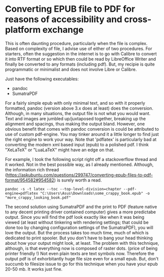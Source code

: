 # Converting EPUB file to PDF for reasons of accessibility and cross-platform exchange

This is often daunting procedure, particularly when the file is complex. Based on complexity of file, I advise use of either of two procedures. For starters, often the suggestion in the internet is to go with Calibre to convert it into RTF format or so which then could be read by LibreOffice Writer and finally be converted to any formats (including pdf). But, my recipie is quite programmatic or minimalist and does not involve Libre or Calibre.

Just have the following executables:

- pandoc
- SumatraPDF

For a fairly simple epub with only minimal text, and so with it properly formatted, pandoc (version above 3.x does at least) does the conversion. Although, in many situations, the output file is not what you would want. Text and images are jumbled up/juxtaposed together, breaking up the alignment and spacings, thus making the output bland. However, one obvious benefit that comes with pandoc conversion is could be attributed to use of custom pdf-engine. You may tinker around it a little longer to find just the right engine to work your way. Note that 'pdflatex' is particularly bad at converting the modern xml based input (epub) to a polished pdf. I think "XeLaTeX" or "LuaLaTeX" might have an edge on that.

For example, I took the following script right off a stackoverflow thread and it worked. Not in the best possible way, as I already mentioned. Although, the information rich thread (https://askubuntu.com/questions/299747/converting-epub-files-to-pdf-format/954582#954582) is surely worth a read.

```
pandoc -s -t latex --toc --top-level-division=chapter --pdf-engine=pdflatex "C:\Users\Asus\Downloads\some_crappy_book.epub" -o "more_crappy_looking_book.pdf"
```

The second solution using SumatraPDF and the print to PDF (feature native to any decent printing driver contained computer) gives a more predictabe output. Since you will find the pdf look exactly like when it was being viewed (at least without tinkering with rendering settings; that could be done too by changing configuration settings of the SumatraPDF), you will love the output. But the process takes too much time, much of which is dedicated to print spooler. But you don't have to bang your head thinking about how your output might look, at least. The problem with this technique, although, is that everything now is composed of raster dots. (price of being printer friendly !) Not even plain texts are text symbols now. Therefore the output pdf is of exhorbitantly huge file size even for a small epub. But, don't succumb to filesize issue to go for this technique when you have your epub 20-50 mb. It works just fine.

